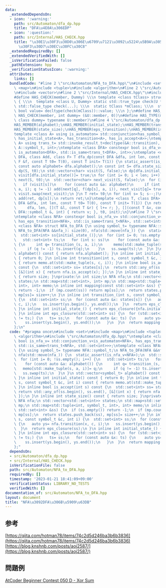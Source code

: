 ```yaml
---
data:
  _extendedDependsOn:
  - icon: ':warning:'
    path: src/Automaton/dfa_dp.hpp
    title: "DFA\u4E0A\u306EDP"
  - icon: ':question:'
    path: src/Internal/HAS_CHECK.hpp
    title: "\u30E1\u30F3\u30D0\u306E\u6709\u7121\u3092\u5224\u5B9A\u3059\u308B\u30C6\
      \u30F3\u30D7\u30EC\u30FC\u30C8"
  _extendedRequiredBy: []
  _extendedVerifiedWith: []
  _isVerificationFailed: false
  _pathExtension: hpp
  _verificationStatusIcon: ':warning:'
  attributes:
    links: []
  bundledCode: "#line 2 \"src/Automaton/NFA_to_DFA.hpp\"\n#include <set>\n#include\
    \ <map>\n#include <tuple>\n#include <algorithm>\n#line 2 \"src/Automaton/dfa_dp.hpp\"\
    \n#include <vector>\n#line 2 \"src/Internal/HAS_CHECK.hpp\"\n#include <type_traits>\n\
    #define HAS_CHECK(member, Dummy) \\\n template <class tClass> struct has_##member\
    \ { \\\n  template <class U, Dummy> static std::true_type check(U *); \\\n  static\
    \ std::false_type check(...); \\\n  static tClass *mClass; \\\n  static const\
    \ bool value= decltype(check(mClass))::value; \\\n };\n#define HAS_MEMBER(member)\
    \ HAS_CHECK(member, int dummy= (&U::member, 0))\n#define HAS_TYPE(member) HAS_CHECK(member,\
    \ class dummy= typename U::member)\n#line 4 \"src/Automaton/dfa_dp.hpp\"\nHAS_TYPE(symbol_t);\n\
    HAS_MEMBER(alphabet);\nHAS_MEMBER(initial_state);\nHAS_MEMBER(transition);\nHAS_MEMBER(is_accept);\n\
    HAS_MEMBER(state_size);\nHAS_MEMBER(eps_transition);\nHAS_MEMBER(is_reject);\n\
    template <class A> using is_automaton= std::conjunction<has_symbol_t<A>, has_alphabet<A>,\
    \ has_initial_state<A>, has_transition<A>, has_is_accept<A>>;\ntemplate <class\
    \ A> using trans_t= std::invoke_result_t<decltype(&A::transition), A, int, typename\
    \ A::symbol_t, int>;\ntemplate <class DFA> constexpr bool is_dfa_v= std::conjunction_v<has_state_size<DFA>,\
    \ is_automaton<DFA>, std::is_same<trans_t<DFA>, int>>;\ntemplate <class T, class\
    \ DFA, class Add, class F> T dfa_dp(const DFA &dfa, int len, const Add &add, const\
    \ F &f, const T t0= T(0), const T init= T(1)) {\n static_assert(is_dfa_v<DFA>);\n\
    \ const auto alphabet= dfa.alphabet();\n const int S= dfa.state_size();\n std::vector<T>\
    \ dp(S, t0);\n std::vector<char> visit(S, false);\n dp[dfa.initial_state()]= init,\
    \ visit[dfa.initial_state()]= true;\n for (int i= 0; i < len; i++) {\n  std::vector<T>\
    \ next(S, t0);\n  std::vector<char> next_visit(S, false);\n  for (int s= S; s--;)\n\
    \   if (visit[s])\n    for (const auto &a: alphabet)\n     if (int q= dfa.transition(s,\
    \ a, i); q != -1) add(next[q], f(dp[s], a, i)), next_visit[q]= true;\n  dp.swap(next),\
    \ visit.swap(next_visit);\n }\n T ret= t0;\n for (int s= S; s--;)\n  if (dfa.is_accept(s))\
    \ add(ret, dp[s]);\n return ret;\n}\ntemplate <class T, class DFA> T dfa_dp(const\
    \ DFA &dfa, int len, const T t0= T(0), const T init= T(1)) {\n return dfa_dp<T>(\n\
    \     dfa, len, [](T &l, const T &r) { l+= r; }, [](const T &v, const typename\
    \ DFA::symbol_t &, int) { return v; }, t0, init);\n}\n#line 7 \"src/Automaton/NFA_to_DFA.hpp\"\
    \ntemplate <class NFA> constexpr bool is_nfa_v= std::conjunction_v<is_automaton<NFA>,\
    \ has_eps_transition<NFA>, std::is_same<trans_t<NFA>, std::set<int>>>;\ntemplate\
    \ <class NFA> struct NFA_to_DFA {\n using symbol_t= typename NFA::symbol_t;\n\
    \ NFA_to_DFA(NFA &&nfa_): size(0), nfa(std::move(nfa_)) {\n  static_assert(is_nfa_v<NFA>);\n\
    \  std::set<int> ss{initial_state_()};\n  for (int i= 0; !ss.empty(); i++) {\n\
    \   std::set<int> ts;\n   for (int s: ss)\n    for (const auto &a: alphabet())\
    \ {\n     int q= transition_(s, a, i);\n     memo[std::make_tuple(s, a, i)]= q;\n\
    \     if (q != -1) ts.insert(q);\n    }\n   ss.swap(ts);\n  }\n }\n std::vector<symbol_t>\
    \ alphabet() const { return nfa.alphabet(); }\n inline int initial_state() const\
    \ { return 0; }\n inline int transition(int s, const symbol_t &c, int i) const\
    \ { return memo.at(std::make_tuple(s, c, i)); }\n inline bool is_accept(int s)\
    \ const {\n  std::set<int> ss= states[s];\n  return std::any_of(ss.begin(), ss.end(),\
    \ [&](int x) { return nfa.is_accept(x); });\n }\n inline int state_size() const\
    \ { return size; }\nprivate:\n int size;\n NFA nfa;\n std::vector<std::set<int>>\
    \ states;\n std::map<std::set<int>, int> mp;\n std::map<std::tuple<int, symbol_t,\
    \ int>, int> memo;\n inline int mapping(const std::set<int> &ss) {\n  if (ss.empty())\
    \ return -1;\n  if (mp.count(ss)) return mp[ss];\n  return states.push_back(ss),\
    \ mp[ss]= size++;\n }\n inline int transition_(int s, const symbol_t &c, int i)\
    \ {\n  std::set<int> ss;\n  for (const auto &x: states[s]) {\n   auto ys= nfa.transition(x,\
    \ c, i);\n   ss.insert(ys.begin(), ys.end());\n  }\n  return eps_closure(ss);\n\
    \ }\n inline int initial_state_() { return eps_closure({nfa.initial_state()});\
    \ }\n inline int eps_closure(std::set<int> ss) {\n  for (std::set<int> ts; ss\
    \ != ts;) {\n   ts= ss;\n   for (const auto &x: ts) {\n    auto ys= nfa.eps_transition(x);\n\
    \    ss.insert(ys.begin(), ys.end());\n   }\n  }\n  return mapping(ss);\n }\n\
    };\n"
  code: "#pragma once\n#include <set>\n#include <map>\n#include <tuple>\n#include\
    \ <algorithm>\n#include \"src/Automaton/dfa_dp.hpp\"\ntemplate <class NFA> constexpr\
    \ bool is_nfa_v= std::conjunction_v<is_automaton<NFA>, has_eps_transition<NFA>,\
    \ std::is_same<trans_t<NFA>, std::set<int>>>;\ntemplate <class NFA> struct NFA_to_DFA\
    \ {\n using symbol_t= typename NFA::symbol_t;\n NFA_to_DFA(NFA &&nfa_): size(0),\
    \ nfa(std::move(nfa_)) {\n  static_assert(is_nfa_v<NFA>);\n  std::set<int> ss{initial_state_()};\n\
    \  for (int i= 0; !ss.empty(); i++) {\n   std::set<int> ts;\n   for (int s: ss)\n\
    \    for (const auto &a: alphabet()) {\n     int q= transition_(s, a, i);\n  \
    \   memo[std::make_tuple(s, a, i)]= q;\n     if (q != -1) ts.insert(q);\n    }\n\
    \   ss.swap(ts);\n  }\n }\n std::vector<symbol_t> alphabet() const { return nfa.alphabet();\
    \ }\n inline int initial_state() const { return 0; }\n inline int transition(int\
    \ s, const symbol_t &c, int i) const { return memo.at(std::make_tuple(s, c, i));\
    \ }\n inline bool is_accept(int s) const {\n  std::set<int> ss= states[s];\n \
    \ return std::any_of(ss.begin(), ss.end(), [&](int x) { return nfa.is_accept(x);\
    \ });\n }\n inline int state_size() const { return size; }\nprivate:\n int size;\n\
    \ NFA nfa;\n std::vector<std::set<int>> states;\n std::map<std::set<int>, int>\
    \ mp;\n std::map<std::tuple<int, symbol_t, int>, int> memo;\n inline int mapping(const\
    \ std::set<int> &ss) {\n  if (ss.empty()) return -1;\n  if (mp.count(ss)) return\
    \ mp[ss];\n  return states.push_back(ss), mp[ss]= size++;\n }\n inline int transition_(int\
    \ s, const symbol_t &c, int i) {\n  std::set<int> ss;\n  for (const auto &x: states[s])\
    \ {\n   auto ys= nfa.transition(x, c, i);\n   ss.insert(ys.begin(), ys.end());\n\
    \  }\n  return eps_closure(ss);\n }\n inline int initial_state_() { return eps_closure({nfa.initial_state()});\
    \ }\n inline int eps_closure(std::set<int> ss) {\n  for (std::set<int> ts; ss\
    \ != ts;) {\n   ts= ss;\n   for (const auto &x: ts) {\n    auto ys= nfa.eps_transition(x);\n\
    \    ss.insert(ys.begin(), ys.end());\n   }\n  }\n  return mapping(ss);\n }\n\
    };"
  dependsOn:
  - src/Automaton/dfa_dp.hpp
  - src/Internal/HAS_CHECK.hpp
  isVerificationFile: false
  path: src/Automaton/NFA_to_DFA.hpp
  requiredBy: []
  timestamp: '2023-01-21 18:41:09+09:00'
  verificationStatus: LIBRARY_NO_TESTS
  verifiedWith: []
documentation_of: src/Automaton/NFA_to_DFA.hpp
layout: document
title: "NFA\u3092DFA\u306B\u5909\u63DB"
---
```

## 参考
[https://qiita.com/hotman78/items/74c2d5d246ba3b6b3836](https://qiita.com/hotman78/items/74c2d5d246ba3b6b3836) \
[https://blog.knshnb.com/posts/aoj2587/](https://blog.knshnb.com/posts/aoj2587/)
## 問題例
[AtCoder Beginner Contest 050 D - Xor Sum](https://atcoder.jp/contests/abc050/tasks/arc066_b)
